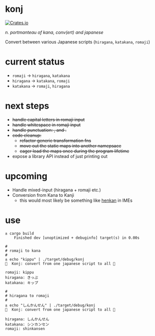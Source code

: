 # konj

[![Crates.io](https://img.shields.io/crates/v/konj.svg)](https://crates.io/crates/konj)

_n. portmanteau of kana, conv(ert) and japanese_

Convert between various Japanese scripts (`hiragana`, `katakana`, `romaji`)

# current status

* `romaji` → `hiragana`, `katakana`
* `hiragana` → `katakana`, `romaji`
* `katakana` → `romaji`, `hiragana`

# next steps

* ~~handle capital letters in romaji input~~
* ~~handle whitespace in romaji input~~
* ~~handle punctuation: , and .~~
* ~~code cleanup:~~
  * ~~refactor generic transformation fns~~
  * ~~move out the static maps into another namepsace~~
  * ~~eager load the maps once during the program lifetime~~
* expose a library API instead of just printing out

# upcoming

- Handle mixed-input (hiragana + romaji etc.)
- Conversion from Kana to Kanji
    * this would most likely be something like [henkan](https://en.wikipedia.org/wiki/Language_input_keys#Conversion) in IMEs

# use

```
± cargo build
    Finished dev [unoptimized + debuginfo] target(s) in 0.00s

#
# romaji to kana
#
± echo "kippu" | ./target/debug/konj
🍱  Konj: convert from one japanese script to all 🍱

romaji: kippu
hiragana: きっぷ
katakana: キップ

#
# hiragana to romaji
#
± echo "しんかんせん" | ./target/debug/konj
🍱  Konj: convert from one japanese script to all 🍱

hiragana: しんかんせん
katakana: シンカンセン
romaji: shinkansen
```

